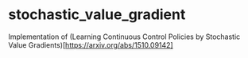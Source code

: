 # stochastic_value_gradient
Implementation of (Learning Continuous Control Policies by Stochastic Value Gradients)[https://arxiv.org/abs/1510.09142]
